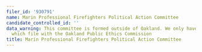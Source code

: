```yaml
---
filer_id: '930791'
name: Marin Professional Firefighters Political Action Committee
candidate_controlled_id: ''
data_warning: This committee is formed outside of Oakland. We only have data on committees
  which file with the Oakland Public Ethics Commission
title: Marin Professional Firefighters Political Action Committee
---
```

